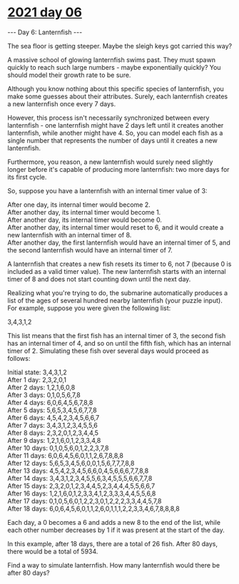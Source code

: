 # [2021 day 06](https://adventofcode.com/2021/day/6)

--- Day 6: Lanternfish ---

The sea floor is getting steeper. Maybe the sleigh keys got carried this way?



A massive school of glowing lanternfish swims past. They must spawn quickly to reach such large numbers - maybe exponentially quickly? You should model their growth rate to be sure.



Although you know nothing about this specific species of lanternfish, you make some guesses about their attributes. Surely, each lanternfish creates a new lanternfish once every 7 days.



However, this process isn't necessarily synchronized between every lanternfish - one lanternfish might have 2 days left until it creates another lanternfish, while another might have 4. So, you can model each fish as a single number that represents the number of days until it creates a new lanternfish.



Furthermore, you reason, a new lanternfish would surely need slightly longer before it's capable of producing more lanternfish: two more days for its first cycle.



So, suppose you have a lanternfish with an internal timer value of 3:



After one day, its internal timer would become 2.\
After another day, its internal timer would become 1.\
After another day, its internal timer would become 0.\
After another day, its internal timer would reset to 6, and it would create a new lanternfish with an internal timer of 8.\
After another day, the first lanternfish would have an internal timer of 5, and the second lanternfish would have an internal timer of 7.



A lanternfish that creates a new fish resets its timer to 6, not 7 (because 0 is included as a valid timer value). The new lanternfish starts with an internal timer of 8 and does not start counting down until the next day.



Realizing what you're trying to do, the submarine automatically produces a list of the ages of several hundred nearby lanternfish (your puzzle input). For example, suppose you were given the following list:



3,4,3,1,2



This list means that the first fish has an internal timer of 3, the second fish has an internal timer of 4, and so on until the fifth fish, which has an internal timer of 2. Simulating these fish over several days would proceed as follows:



Initial state: 3,4,3,1,2\
After  1 day:  2,3,2,0,1\
After  2 days: 1,2,1,6,0,8\
After  3 days: 0,1,0,5,6,7,8\
After  4 days: 6,0,6,4,5,6,7,8,8\
After  5 days: 5,6,5,3,4,5,6,7,7,8\
After  6 days: 4,5,4,2,3,4,5,6,6,7\
After  7 days: 3,4,3,1,2,3,4,5,5,6\
After  8 days: 2,3,2,0,1,2,3,4,4,5\
After  9 days: 1,2,1,6,0,1,2,3,3,4,8\
After 10 days: 0,1,0,5,6,0,1,2,2,3,7,8\
After 11 days: 6,0,6,4,5,6,0,1,1,2,6,7,8,8,8\
After 12 days: 5,6,5,3,4,5,6,0,0,1,5,6,7,7,7,8,8\
After 13 days: 4,5,4,2,3,4,5,6,6,0,4,5,6,6,6,7,7,8,8\
After 14 days: 3,4,3,1,2,3,4,5,5,6,3,4,5,5,5,6,6,7,7,8\
After 15 days: 2,3,2,0,1,2,3,4,4,5,2,3,4,4,4,5,5,6,6,7\
After 16 days: 1,2,1,6,0,1,2,3,3,4,1,2,3,3,3,4,4,5,5,6,8\
After 17 days: 0,1,0,5,6,0,1,2,2,3,0,1,2,2,2,3,3,4,4,5,7,8\
After 18 days: 6,0,6,4,5,6,0,1,1,2,6,0,1,1,1,2,2,3,3,4,6,7,8,8,8,8



Each day, a 0 becomes a 6 and adds a new 8 to the end of the list, while each other number decreases by 1 if it was present at the start of the day.



In this example, after 18 days, there are a total of 26 fish. After 80 days, there would be a total of 5934.



Find a way to simulate lanternfish. How many lanternfish would there be after 80 days?



